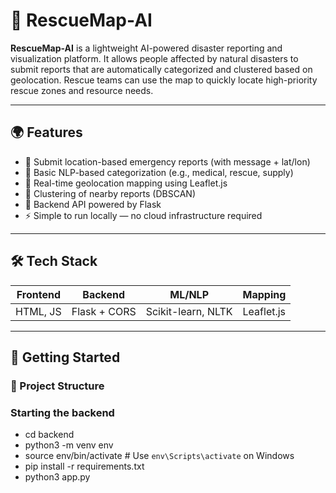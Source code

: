 # 🚨 RescueMap-AI

**RescueMap-AI** is a lightweight AI-powered disaster reporting and visualization platform. It allows people affected by natural disasters to submit reports that are automatically categorized and clustered based on geolocation. Rescue teams can use the map to quickly locate high-priority rescue zones and resource needs.

---

## 🌍 Features

- 📝 Submit location-based emergency reports (with message + lat/lon)
- 🧠 Basic NLP-based categorization (e.g., medical, rescue, supply)
- 📍 Real-time geolocation mapping using Leaflet.js
- 🔗 Clustering of nearby reports (DBSCAN)
- 🔄 Backend API powered by Flask
- ⚡ Simple to run locally — no cloud infrastructure required

---

## 🛠️ Tech Stack

| Frontend     | Backend       | ML/NLP        | Mapping     |
|--------------|---------------|---------------|-------------|
| HTML, JS     | Flask + CORS  | Scikit-learn, NLTK | Leaflet.js |

---

## 🚀 Getting Started

### 📁 Project Structure

### Starting the backend
- cd backend
- python3 -m venv env
- source env/bin/activate        # Use `env\Scripts\activate` on Windows
- pip install -r requirements.txt
- python3 app.py
